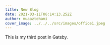 ```yaml
---
title: New Blog
date: 2021-03-11T06:14:13.252Z
author: muaaztehami
cover_image: ../../../src/images/office1.jpeg
---
```


This is my third post in Gatsby.